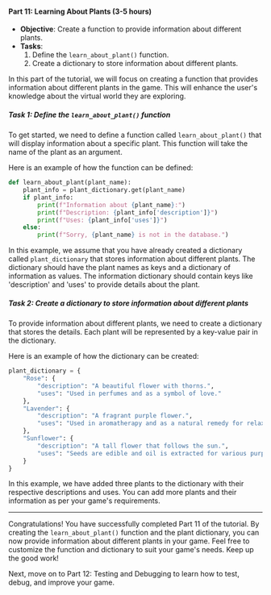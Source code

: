#### **Part 11: Learning About Plants (3-5 hours)**
- **Objective**: Create a function to provide information about different plants.
- **Tasks**:
    1. Define the `learn_about_plant()` function.
    2. Create a dictionary to store information about different plants.

In this part of the tutorial, we will focus on creating a function that provides information about different plants in the game. This will enhance the user's knowledge about the virtual world they are exploring.

##### Task 1: Define the `learn_about_plant()` function
To get started, we need to define a function called `learn_about_plant()` that will display information about a specific plant. This function will take the name of the plant as an argument.

Here is an example of how the function can be defined:

```python
def learn_about_plant(plant_name):
    plant_info = plant_dictionary.get(plant_name)
    if plant_info:
        print(f"Information about {plant_name}:")
        print(f"Description: {plant_info['description']}")
        print(f"Uses: {plant_info['uses']}")
    else:
        print(f"Sorry, {plant_name} is not in the database.")
```

In this example, we assume that you have already created a dictionary called `plant_dictionary` that stores information about different plants. The dictionary should have the plant names as keys and a dictionary of information as values. The information dictionary should contain keys like 'description' and 'uses' to provide details about the plant.

##### Task 2: Create a dictionary to store information about different plants
To provide information about different plants, we need to create a dictionary that stores the details. Each plant will be represented by a key-value pair in the dictionary.

Here is an example of how the dictionary can be created:

```python
plant_dictionary = {
    "Rose": {
        "description": "A beautiful flower with thorns.",
        "uses": "Used in perfumes and as a symbol of love."
    },
    "Lavender": {
        "description": "A fragrant purple flower.",
        "uses": "Used in aromatherapy and as a natural remedy for relaxation."
    },
    "Sunflower": {
        "description": "A tall flower that follows the sun.",
        "uses": "Seeds are edible and oil is extracted for various purposes."
    }
}
```

In this example, we have added three plants to the dictionary with their respective descriptions and uses. You can add more plants and their information as per your game's requirements.

---

Congratulations! You have successfully completed Part 11 of the tutorial. By creating the `learn_about_plant()` function and the plant dictionary, you can now provide information about different plants in your game. Feel free to customize the function and dictionary to suit your game's needs. Keep up the good work!

Next, move on to Part 12: Testing and Debugging to learn how to test, debug, and improve your game.
